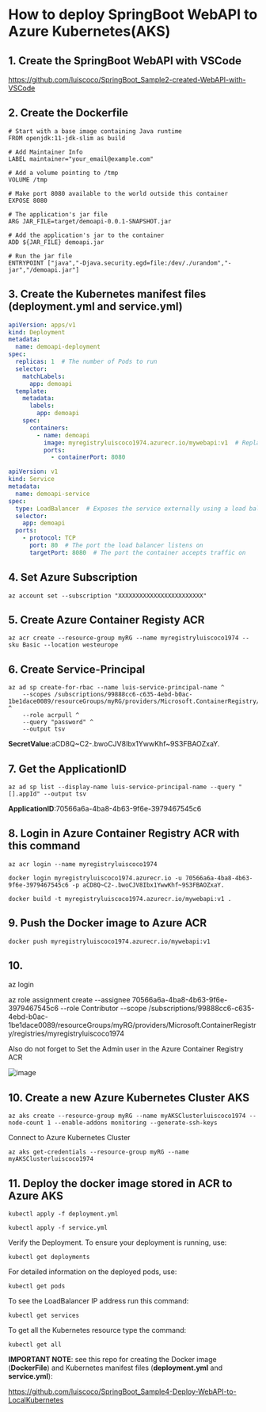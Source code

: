 # How to deploy SpringBoot WebAPI to Azure Kubernetes(AKS)

## 1. Create the SpringBoot WebAPI with VSCode

https://github.com/luiscoco/SpringBoot_Sample2-created-WebAPI-with-VSCode

## 2. Create the Dockerfile

```
# Start with a base image containing Java runtime
FROM openjdk:11-jdk-slim as build

# Add Maintainer Info
LABEL maintainer="your_email@example.com"

# Add a volume pointing to /tmp
VOLUME /tmp

# Make port 8080 available to the world outside this container
EXPOSE 8080

# The application's jar file
ARG JAR_FILE=target/demoapi-0.0.1-SNAPSHOT.jar

# Add the application's jar to the container
ADD ${JAR_FILE} demoapi.jar

# Run the jar file
ENTRYPOINT ["java","-Djava.security.egd=file:/dev/./urandom","-jar","/demoapi.jar"]
```

## 3. Create the Kubernetes manifest files (deployment.yml and service.yml)

```yaml
apiVersion: apps/v1
kind: Deployment
metadata:
  name: demoapi-deployment
spec:
  replicas: 1  # The number of Pods to run
  selector:
    matchLabels:
      app: demoapi
  template:
    metadata:
      labels:
        app: demoapi
    spec:
      containers:
        - name: demoapi
          image: myregistryluiscoco1974.azurecr.io/mywebapi:v1  # Replace with your Docker image, e.g., "username/demoapi:latest"
          ports:
            - containerPort: 8080
```

```yaml
apiVersion: v1
kind: Service
metadata:
  name: demoapi-service
spec:
  type: LoadBalancer  # Exposes the service externally using a load balancer
  selector:
    app: demoapi
  ports:
    - protocol: TCP
      port: 80  # The port the load balancer listens on
      targetPort: 8080  # The port the container accepts traffic on
```

## 4. Set Azure Subscription

```
az account set --subscription "XXXXXXXXXXXXXXXXXXXXXXXX"
```

## 5. Create Azure Container Registy ACR

```
az acr create --resource-group myRG --name myregistryluiscoco1974 --sku Basic --location westeurope
```

## 6. Create Service-Principal

```
az ad sp create-for-rbac --name luis-service-principal-name ^
    --scopes /subscriptions/99888cc6-c635-4ebd-b0ac-1be1dace0089/resourceGroups/myRG/providers/Microsoft.ContainerRegistry/registries/myregistryluiscoco1974 ^
    --role acrpull ^
    --query "password" ^
    --output tsv
```

**SecretValue**:aCD8Q~C2-.bwoCJV8Ibx1YwwKhf~9S3FBAOZxaY.

## 7. Get the ApplicationID

```
az ad sp list --display-name luis-service-principal-name --query "[].appId" --output tsv
```

**ApplicationID**:70566a6a-4ba8-4b63-9f6e-3979467545c6

## 8. Login in Azure Container Registry ACR with this command

```
az acr login --name myregistryluiscoco1974
```

```
docker login myregistryluiscoco1974.azurecr.io -u 70566a6a-4ba8-4b63-9f6e-3979467545c6 -p aCD8Q~C2-.bwoCJV8Ibx1YwwKhf~9S3FBAOZxaY.
```

```
docker build -t myregistryluiscoco1974.azurecr.io/mywebapi:v1 .
```

## 9. Push the Docker image to Azure ACR

```
docker push myregistryluiscoco1974.azurecr.io/mywebapi:v1
```

## 10. 

az login

az role assignment create --assignee 70566a6a-4ba8-4b63-9f6e-3979467545c6 --role Contributor --scope /subscriptions/99888cc6-c635-4ebd-b0ac-1be1dace0089/resourceGroups/myRG/providers/Microsoft.ContainerRegistry/registries/myregistryluiscoco1974

Also do not forget to Set the Admin user in the Azure Container Registry ACR

![image](https://github.com/luiscoco/SpringBoot_Sample5-deploy-WebAPI-to-Azure_Kubernetes_AKS/assets/32194879/aba0d89a-a34b-4f46-9aaa-983bda3ccd0d)

## 10. Create a new Azure Kubernetes Cluster AKS

```
az aks create --resource-group myRG --name myAKSClusterluiscoco1974 --node-count 1 --enable-addons monitoring --generate-ssh-keys
```

Connect to Azure Kubernetes Cluster
```
az aks get-credentials --resource-group myRG --name myAKSClusterluiscoco1974
```

## 11. Deploy the docker image stored in ACR to Azure AKS

```
kubectl apply -f deployment.yml
```

```
kubectl apply -f service.yml
```

Verify the Deployment. To ensure your deployment is running, use:

```
kubectl get deployments
```

For detailed information on the deployed pods, use:

```
kubectl get pods
```

To see the LoadBalancer IP address run this command:

```
kubectl get services
```

To get all the Kubernetes resource type the command:

```
kubectl get all
```

**IMPORTANT NOTE**: see this repo for creating the Docker image (**DockerFile**) and Kubernetes manifest files (**deployment.yml** and **service.yml**): 

https://github.com/luiscoco/SpringBoot_Sample4-Deploy-WebAPI-to-LocalKubernetes
